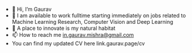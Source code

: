 - 👋 Hi, I’m Gaurav
- 🌱 I am available to work fulltime starting immediately on jobs related to Machine Learning Research, Computer Vision and Deep Learning
- 👀 A place to innovate is my natural habitat
- 📫 How to reach me in.gaurav.mishra@gmail.com
- You can find my updated CV here link.gaurav.page/cv

<!---
mishragauravgm/mishragauravgm is a ✨ special ✨ repository because its `README.md` (this file) appears on your GitHub profile.
You can click the Preview link to take a look at your changes.
--->
